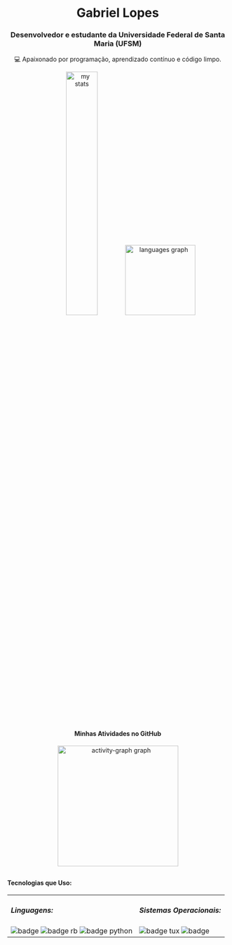 <h1 align="center">Gabriel Lopes</h1>
<h3 align="center">Desenvolvedor e estudante da Universidade Federal de Santa Maria (UFSM)</h3>
<p align="center">💻 Apaixonado por programação, aprendizado contínuo e código limpo.</p>

<div align="center">
  <img alt="my stats" width="37.7%" src="https://github-readme-stats.vercel.app/api?username=Gabrieel-Lopees&show_icons=true&theme=graywhite&hide_border=false&rank_icon=github&include_all_commits=true"/>
  <img src="https://github-readme-stats.vercel.app/api/top-langs?username=Gabrieel-Lopees&locale=en&hide_title=false&layout=compact&card_width=320&langs_count=5&theme=graywhite&hide_border=false&order=2" height="160" alt="languages graph" />
</div>

##

<div align="center">
  <h4>Minhas Atividades no GitHub</h4>
  <img src="https://github-readme-activity-graph.vercel.app/graph?username=Gabrieel-Lopees&radius=16&theme=minimal&area=true&order=5&hide_border=true&hide_title=false&line=636363%20&point=636363%20" height="275" alt="activity-graph graph" />
</div>

##

<h4>Tecnologias que Uso:</h4>
<table>
  <tr>
    <td>
      <h5>Linguagens:</h5>
      <img alt="badge" src="https://img.shields.io/badge/C-00599C?style=for-the-badge&logo=c&logoColor=white"/>
      <img alt="badge rb" src="https://img.shields.io/badge/Ruby-%23CC0000.svg?style=for-the-badge&logo=ruby&logoColor=white"/>
      <img alt="badge python" src="https://img.shields.io/badge/Python-FFD43B?style=for-the-badge&logo=python&logoColor=blue"/>
    </td>
    <td>
      <h5>Sistemas Operacionais:</h5>
      <img alt="badge tux" src="https://img.shields.io/badge/Linux-000?style=for-the-badge&logo=linux&logoColor=FCC624"/>
      <img alt="badge" src="https://img.shields.io/badge/Arch-1793D1?style=for-the-badge&logo=arch-linux&logoColor=white"/>
    </td>
  </tr>
</table>


